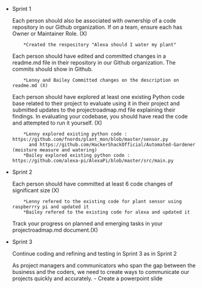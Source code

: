 * Sprint 1

    Each person should also be associated with ownership of a code repository in our Github organization. If on a team, ensure     each has Owner or Maintainer Role. (X)
    
          *Created the respository "Alexa should I water my plant"  
      
    Each person should have edited and committed changes in a readme.md file in their repository in our Github organization.       The commits should show in Github. 
            
          *Lenny and Bailey Committed changes on the description on readme.md (X)
    
    Each person should have explored at least one existing Python code base related to their project to evaluate using it in       their project and submitted updates to the projectroadmap.md file explaining their findings. In evaluating your codebase,     you should have read the code and attempted to run it yourself. (X)

          *Lenny explored existing python code : https://github.com/fnords/plant_mon/blob/master/sensor.py
            and https://github.com/HackerShackOfficial/Automated-Gardener (moisture measure and watering)
          *Bailey explored existing python code : https://github.com/alexa-pi/AlexaPi/blob/master/src/main.py

* Sprint 2 
   
   Each person should have committed at least 6 code changes of significant size (X)
    
          *Lenny refered to the existing code for plant sensor using raspberrry pi and updated it 
          *Bailey refered to the existing code for alexa and updated it 
          
   Track your progress on planned and emerging tasks in your projectroadmap.md document.(X)
    
* Sprint 3

    Continue coding and refining and testing in Sprint 3 as in Sprint 2
    
    As project managers and communicators who span the gap between the business and the coders, we need to create ways to         communicate our projects quickly and accurately. - Create a powerpoint slide
